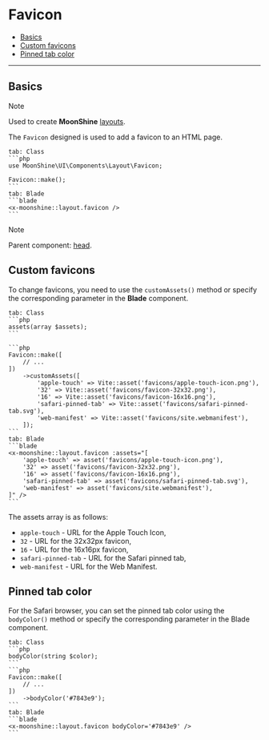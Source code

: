 # Favicon

- [Basics](#basics)
- [Custom favicons](#assets)
- [Pinned tab color](#color)

---

<a name="basics"></a>
## Basics

> [!NOTE]
> Used to create **MoonShine** [layouts](/docs/{{version}}/appearance/layout).

The `Favicon` designed is used to add a favicon to an HTML page.

~~~tabs
tab: Class
```php
use MoonShine\UI\Components\Layout\Favicon;

Favicon::make();
```
tab: Blade
```blade
<x-moonshine::layout.favicon />
```
~~~

> [!NOTE]
> Parent component: [head](/docs/{{version}}/components/head).

<a name="assets"></a>
## Custom favicons

To change favicons, you need to use the `customAssets()` method or specify the corresponding parameter in the **Blade** component.

~~~tabs
tab: Class
```php
assets(array $assets);
```

```php
Favicon::make([
    // ...
])
    ->customAssets([
        'apple-touch' => Vite::asset('favicons/apple-touch-icon.png'),
        '32' => Vite::asset('favicons/favicon-32x32.png'),
        '16' => Vite::asset('favicons/favicon-16x16.png'),
        'safari-pinned-tab' => Vite::asset('favicons/safari-pinned-tab.svg'),
        'web-manifest' => Vite::asset('favicons/site.webmanifest'),
    ]);
```
tab: Blade
```blade
<x-moonshine::layout.favicon :assets="[
    'apple-touch' => asset('favicons/apple-touch-icon.png'),
    '32' => asset('favicons/favicon-32x32.png'),
    '16' => asset('favicons/favicon-16x16.png'),
    'safari-pinned-tab' => asset('favicons/safari-pinned-tab.svg'),
    'web-manifest' => asset('favicons/site.webmanifest'),
]" />
```
~~~

The assets array is as follows:
- `apple-touch` - URL for the Apple Touch Icon,
- `32` - URL for the 32x32px favicon,
- `16` - URL for the 16x16px favicon,
- `safari-pinned-tab` - URL for the Safari pinned tab,
- `web-manifest` - URL for the Web Manifest.

<a name="color"></a>
## Pinned tab color

For the Safari browser, you can set the pinned tab color using the `bodyColor()` method or specify the corresponding parameter in the Blade component.

~~~tabs
tab: Class
```php
bodyColor(string $color);
```
```php
Favicon::make([
    // ...
])
    ->bodyColor('#7843e9');
```
tab: Blade
```blade
<x-moonshine::layout.favicon bodyColor='#7843e9' />
```
~~~
